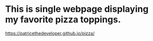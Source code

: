 # This is single webpage displaying my favorite pizza toppings.
https://patricethedeveloper.github.io/pizza/
